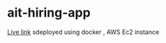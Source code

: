# ait-hiring-app

<a href="http://65.0.80.30:8000/">Live link</a> sdeployed using docker , AWS Ec2 instance
